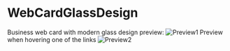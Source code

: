 # WebCardGlassDesign
Business web card with modern glass design preview:
![Preview1](https://i.imgur.com/PbRjWGZ.png)
Preview when hovering one of the links
![Preview2](https://i.imgur.com/k0yunHa.png)
